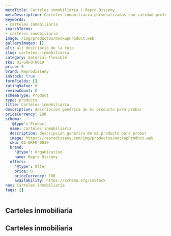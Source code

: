 ```yaml
---
metaTitle: Carteles inmobiliaria | Repro Disseny
metaDescription: Carteles inmobiliaria personalizadas con calidad profesional en Cataluña.
keywords:
- carteles inmobiliaria
searchTerms:
- carteles inmobiliaria
image: /img/productos/mockupProduct.web
galleryImages: []
alt: alt descripció de la foto
slug: carteles--inmobiliaria
category: material-flexible
sku: 01-GRFO-0019
price: 0
brand: Reprodisseny
inStock: true
formFields: []
ratingValue: 0
reviewCount: 0
schemaType: Product
type: producto
title: Carteles inmobiliaria
description: descripción genérica de mi producto para probar
priceCurrency: EUR
schema:
  '@type': Product
  name: Carteles inmobiliaria
  description: descripción genérica de mi producto para probar
  image: https://reprodisseny.com/img/productos/mockupProduct.web
  sku: 01-GRFO-0019
  brand:
    '@type': Organization
    name: Repro Disseny
  offers:
    '@type': Offer
    price: 0
    priceCurrency: EUR
    availability: https://schema.org/InStock
nav: Carteles inmobiliaria
faqs: []
---
```


## Carteles inmobiliaria

## Carteles inmobiliaria
